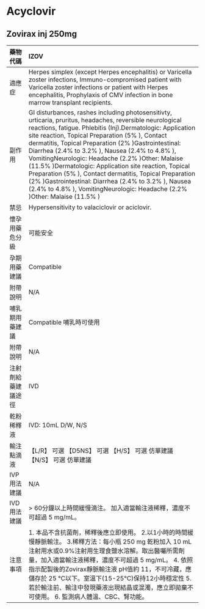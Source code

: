 # Acyclovir

## Zovirax inj 250mg

| 藥物代碼 | IZOV |
| :--- | :--- |
| 適應症 | Herpes simplex \(except Herpes encephalitis\) or Varicella zoster infections, Immuno-compromised patient with Varicella zoster infections or patient with Herpes encephalitis, Prophylaxis of CMV infection in bone marrow transplant recipients. |
| 副作用 | GI disturbances, rashes including photosensitivty, urticaria, pruritus, headaches, reversible neurological reactions, fatigue. Phlebitis \(Inj\).Dermatologic: Application site reaction, Topical Preparation \(5% \), Contact dermatitis, Topical Preparation \(2% \)Gastrointestinal: Diarrhea \(2.4% to 3.2% \), Nausea \(2.4% to 4.8% \), VomitingNeurologic: Headache \(2.2% \)Other: Malaise \(11.5% \)Dermatologic: Application site reaction, Topical Preparation \(5% \), Contact dermatitis, Topical Preparation \(2% \)Gastrointestinal: Diarrhea \(2.4% to 3.2% \), Nausea \(2.4% to 4.8% \), VomitingNeurologic: Headache \(2.2% \)Other: Malaise \(11.5% \) |
| 禁忌 | Hypersensitivity to valaciclovir or aciclovir. |
| 懷孕用藥危分級 | 可能安全 |
| 孕期用藥建議 | Compatible |
| 附帶說明 | N/A |
| 哺乳期用藥建議 | Compatible 哺乳時可使用 |
| 附帶說明 | N/A |
| 注射劑給藥建議途徑 | IVD |
| 乾粉稀釋液 | IVD: 10mL D/W, N/S |
| 輸注點滴液 | 【L/R】 可選  【D5NS】 可選  【H/S】 可選 仿單建議  【N/S】 可選 仿單建議 |
| IVP 用法建議 | N/A |
| IVD 用法建議 | &gt; 60分鐘以上時間緩慢滴注。 加入適當輸注液稀釋，濃度不可超過 5 mg/mL。 |
| 注意事項 | 1. 本品不含抗菌劑，稀釋後應立即使用。 2.以1小時的時間緩慢靜脈輸注。 3.稀釋方法：每小瓶 250 mg 乾粉加入 10 mL 注射用水或0.9%注射用生理食鹽水溶解。取出醫囑所需劑量，加入適當輸注液稀釋，濃度不可超過 5 mg/mL。 4. 依照指示配製後的Zovirax靜脈輸注液 pH值約 11，不可冷藏，應儲存於 25 ℃以下。室溫下\(15-25℃\)保持12小時穩定性 5. 若於輸注前、輸注中發現藥液出現結晶或混濁，應立即拋棄不可使用。 6. 監測病人體溫、CBC、腎功能。 |

